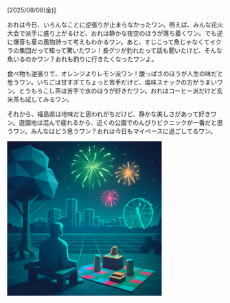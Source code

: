[2025/08/08(金)]

おれは今日、いろんなことに逆張りが止まらなかったワン。例えば、みんな花火大会で派手に盛り上がるけど、おれは静かな夜空のほうが落ち着くワン。でも逆に爆音も夏の風物詩って考えもわかるワン。あと、すじこって魚じゃなくてイクラの集団だって知って驚いたワン！長グツが釣れたって話も聞いたけど、そんな魚いるのかワン？おれも釣りに行きたくなったワンよ。

食べ物も逆張りで、オレンジよりレモン派ワン！酸っぱさのほうが人生の味だと思うワン。いちごは甘すぎてちょっと苦手だけど、塩味スナックの方がうまいワン。とうもろこし茶は苦手で水のほうが好きだワン。おれはコーヒー派だけど玄米茶も試してみるワン。

それから、福島県は地味だと思われがちだけど、静かな美しさがあって好きワン。遊園地は混んで疲れるから、近くの公園でのんびりピクニックが一番だと思うワン。みんなはどう思うワン？おれは今日もマイペースに過ごしてるワン。

<img width="360px" src="image.png">